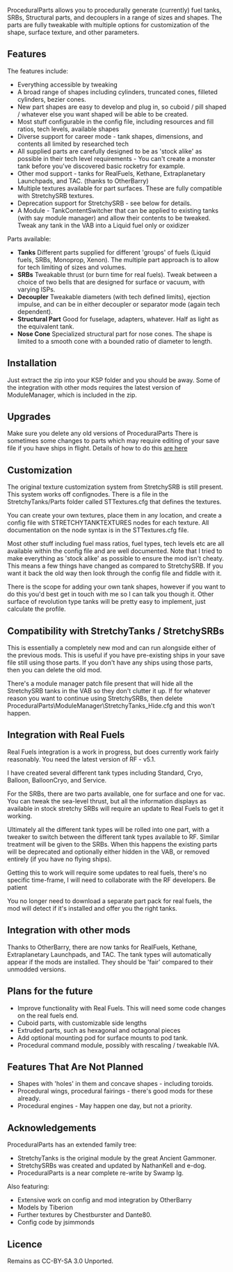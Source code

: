ProceduralParts allows you to procedurally generate (currently) fuel tanks, SRBs, Structural parts, and decouplers in a range of sizes and shapes. The parts are fully tweakable with multiple options for customization of the shape, surface texture, and other parameters.

## Features

The features include:
* Everything accessible by tweaking
* A broad range of shapes including cylinders, truncated cones, filleted cylinders, bezier cones.
* New part shapes are easy to develop and plug in, so cuboid / pill shaped / whatever else you want shaped will be able to be created.
* Most stuff configurable in the config file, including resources and fill ratios, tech levels, available shapes
* Diverse support for career mode - tank shapes, dimensions, and contents all limited by researched tech
* All supplied parts are carefully designed to be as 'stock alike' as possible in their tech level requirements - You can't create a monster tank before you've discovered basic rocketry for example.
* Other mod support - tanks for RealFuels, Kethane, Extraplanetary Launchpads, and TAC. (thanks to OtherBarry)
* Multiple textures available for part surfaces. These are fully compatible with StretchySRB textures.
* Deprecation support for StretchySRB - see below for details.
* A Module - TankContentSwitcher that can be applied to existing tanks (with say module manager) and allow their contents to be tweaked. Tweak any tank in the VAB into a Liquid fuel only or oxidizer 

Parts available:
* **Tanks** Different parts supplied for different 'groups' of fuels (Liquid fuels, SRBs, Monoprop, Xenon). The multiple part approach is to allow for tech limiting of sizes and volumes.
* **SRBs** Tweakable thrust (or burn time for real fuels). Tweak between a choice of two bells that are designed for surface or vacuum, with varying ISPs.
* **Decoupler** Tweakable diameters (with tech defined limits), ejection impulse, and can be in either decoupler or separator mode (again tech dependent).
* **Structural Part** Good for fuselage, adapters, whatever. Half as light as the equivalent tank.
* **Nose Cone** Specialized structural part for nose cones. The shape is limited to a smooth cone with a bounded ratio of diameter to length. 

## Installation

Just extract the zip into your KSP folder and you should be away.
Some of the integration with other mods requires the latest version of ModuleManager, which is included in the zip.

## Upgrades

Make sure you delete any old versions of ProceduralParts
There is sometimes some changes to parts which may require editing of your save file if you have ships in flight. Details of how to do this [are here](https://github.com/Swamp-Ig/ProceduralParts/wiki/Upgrading-between-versions)

## Customization

The original texture customization system from StretchySRB is still present. This system works off confignodes. There is a file in the StretchyTanks/Parts folder called STTextures.cfg that defines the textures. 

You can create your own textures, place them in any location, and create a config file with STRETCHYTANKTEXTURES nodes for each texture. All documentation on the node syntax is in the STTextures.cfg file.

Most other stuff including fuel mass ratios, fuel types, tech levels etc are all available within the config file and are well documented. Note that I tried to make everything as 'stock alike' as possible to ensure the mod isn't cheaty. This means a few things have changed as compared to StretchySRB. If you want it back the old way then look through the config file and fiddle with it.

There is the scope for adding your own tank shapes, however if you want to do this you'd best get in touch with me so I can talk you though it. Other surface of revolution type tanks will be pretty easy to implement, just calculate the profile.

## Compatibility with StretchyTanks / StretchySRBs

This is essentially a completely new mod and can run alongside either of the previous mods. This is useful if you have pre-existing ships in your save file still using those parts. If you don't have any ships using those parts, then you can delete the old mod.

There's a module manager patch file present that will hide all the StretchySRB tanks in the VAB so they don't clutter it up. If for whatever reason you want to continue using StretchySRBs, then delete ProceduralParts\ModuleManager\StretchyTanks_Hide.cfg and this won't happen.

## Integration with Real Fuels

Real Fuels integration is a work in progress, but does currently work fairly reasonably. You need the latest version of RF - v5.1.

I have created several different tank types including Standard, Cryo, Balloon, BalloonCryo, and Service.

For the SRBs, there are two parts available, one for surface and one for vac. You can tweak the sea-level thrust, but all the information displays as available in stock stretchy SRBs will require an update to Real Fuels to get it working.

Ultimately all the different tank types will be rolled into one part, with a tweaker to switch between the different tank types available to RF. Similar treatment will be given to the SRBs. When this happens the existing parts will be deprecated and optionally either hidden in the VAB, or removed entirely (if you have no flying ships).

Getting this to work will require some updates to real fuels, there's no specific time-frame, I will need to collaborate with the RF developers. Be patient 

You no longer need to download a separate part pack for real fuels, the mod will detect if it's installed and offer you the right tanks.

## Integration with other mods

Thanks to OtherBarry, there are now tanks for RealFuels, Kethane, Extraplanetary Launchpads, and TAC.
The tank types will automatically appear if the mods are installed. They should be 'fair' compared to their unmodded versions.

## Plans for the future

* Improve functionality with Real Fuels. This will need some code changes on the real fuels end.
* Cuboid parts, with customizable side lengths
* Extruded parts, such as hexagonal and octagonal pieces
* Add optional mounting pod for surface mounts to pod tank.
* Procedural command module, possibly with rescaling / tweakable IVA.

## Features That Are Not Planned

* Shapes with 'holes' in them and concave shapes - including toroids. 
* Procedural wings, procedural fairings - there's good mods for these already.
* Procedural engines - May happen one day, but not a priority.

## Acknowledgements

ProceduralParts has an extended family tree:

* StretchyTanks is the original module by the great Ancient Gammoner.
* StretchySRBs was created and updated by NathanKell and e-dog.
* ProceduralParts is a near complete re-write by Swamp Ig. 

Also featuring:

* Extensive work on config and mod integration by OtherBarry
* Models by Tiberion 
* Further textures by Chestburster and Dante80.
* Config code by jsimmonds

## Licence

Remains as CC-BY-SA 3.0 Unported.
